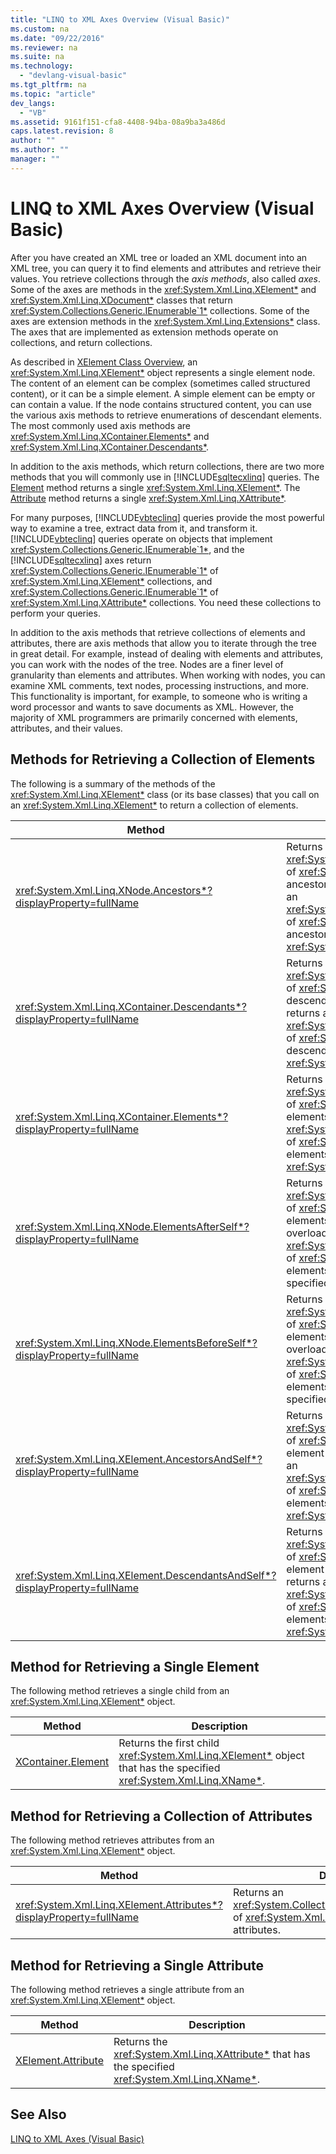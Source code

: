 ```yaml
---
title: "LINQ to XML Axes Overview (Visual Basic)"
ms.custom: na
ms.date: "09/22/2016"
ms.reviewer: na
ms.suite: na
ms.technology: 
  - "devlang-visual-basic"
ms.tgt_pltfrm: na
ms.topic: "article"
dev_langs: 
  - "VB"
ms.assetid: 9161f151-cfa8-4408-94ba-08a9ba3a486d
caps.latest.revision: 8
author: ""
ms.author: ""
manager: ""
---
```

# LINQ to XML Axes Overview (Visual Basic)
After you have created an XML tree or loaded an XML document into an XML tree, you can query it to find elements and attributes and retrieve their values. You retrieve collections through the *axis methods*, also called *axes*. Some of the axes are methods in the <xref:System.Xml.Linq.XElement*> and <xref:System.Xml.Linq.XDocument*> classes that return <xref:System.Collections.Generic.IEnumerable`1*> collections. Some of the axes are extension methods in the <xref:System.Xml.Linq.Extensions*> class. The axes that are implemented as extension methods operate on collections, and return collections.  
  
 As described in [XElement Class Overview](../vs140/xelement-class-overview.md), an <xref:System.Xml.Linq.XElement*> object represents a single element node. The content of an element can be complex (sometimes called structured content), or it can be a simple element. A simple element can be empty or can contain a value. If the node contains structured content, you can use the various axis methods to retrieve enumerations of descendant elements. The most commonly used axis methods are <xref:System.Xml.Linq.XContainer.Elements*> and <xref:System.Xml.Linq.XContainer.Descendants*>.  
  
 In addition to the axis methods, which return collections, there are two more methods that you will commonly use in [!INCLUDE[sqltecxlinq](../vs140/includes/sqltecxlinq_md.md)] queries. The [Element](assetId:///M:System.Xml.Linq.XContainer.Element(System.Xml.Linq.XName)?qualifyHint=False&autoUpgrade=True) method returns a single <xref:System.Xml.Linq.XElement*>. The [Attribute](assetId:///M:System.Xml.Linq.XElement.Attribute(System.Xml.Linq.XName)?qualifyHint=False&autoUpgrade=True) method returns a single <xref:System.Xml.Linq.XAttribute*>.  
  
 For many purposes, [!INCLUDE[vbteclinq](../vs140/includes/vbteclinq_md.md)] queries provide the most powerful way to examine a tree, extract data from it, and transform it. [!INCLUDE[vbteclinq](../vs140/includes/vbteclinq_md.md)] queries operate on objects that implement <xref:System.Collections.Generic.IEnumerable`1*>, and the [!INCLUDE[sqltecxlinq](../vs140/includes/sqltecxlinq_md.md)] axes return <xref:System.Collections.Generic.IEnumerable`1*> of <xref:System.Xml.Linq.XElement*> collections, and <xref:System.Collections.Generic.IEnumerable`1*> of <xref:System.Xml.Linq.XAttribute*> collections. You need these collections to perform your queries.  
  
 In addition to the axis methods that retrieve collections of elements and attributes, there are axis methods that allow you to iterate through the tree in great detail. For example, instead of dealing with elements and attributes, you can work with the nodes of the tree. Nodes are a finer level of granularity than elements and attributes. When working with nodes, you can examine XML comments, text nodes, processing instructions, and more. This functionality is important, for example, to someone who is writing a word processor and wants to save documents as XML. However, the majority of XML programmers are primarily concerned with elements, attributes, and their values.  
  
## Methods for Retrieving a Collection of Elements  
 The following is a summary of the methods of the <xref:System.Xml.Linq.XElement*> class (or its base classes) that you call on an <xref:System.Xml.Linq.XElement*> to return a collection of elements.  
  
|Method|Description|  
|------------|-----------------|  
|<xref:System.Xml.Linq.XNode.Ancestors*?displayProperty=fullName>|Returns an <xref:System.Collections.Generic.IEnumerable`1*> of <xref:System.Xml.Linq.XElement*> of the ancestors of this element. An overload returns an <xref:System.Collections.Generic.IEnumerable`1*> of <xref:System.Xml.Linq.XElement*> of the ancestors that have the specified <xref:System.Xml.Linq.XName*>.|  
|<xref:System.Xml.Linq.XContainer.Descendants*?displayProperty=fullName>|Returns an <xref:System.Collections.Generic.IEnumerable`1*> of <xref:System.Xml.Linq.XElement*> of the descendants of this element. An overload returns an <xref:System.Collections.Generic.IEnumerable`1*> of <xref:System.Xml.Linq.XElement*> of the descendants that have the specified <xref:System.Xml.Linq.XName*>.|  
|<xref:System.Xml.Linq.XContainer.Elements*?displayProperty=fullName>|Returns an <xref:System.Collections.Generic.IEnumerable`1*> of <xref:System.Xml.Linq.XElement*> of the child elements of this element. An overload returns an <xref:System.Collections.Generic.IEnumerable`1*> of <xref:System.Xml.Linq.XElement*> of the child elements that have the specified <xref:System.Xml.Linq.XName*>.|  
|<xref:System.Xml.Linq.XNode.ElementsAfterSelf*?displayProperty=fullName>|Returns an <xref:System.Collections.Generic.IEnumerable`1*> of <xref:System.Xml.Linq.XElement*> of the elements that come after this element. An overload returns an <xref:System.Collections.Generic.IEnumerable`1*> of <xref:System.Xml.Linq.XElement*> of the elements after this element that have the specified <xref:System.Xml.Linq.XName*>.|  
|<xref:System.Xml.Linq.XNode.ElementsBeforeSelf*?displayProperty=fullName>|Returns an <xref:System.Collections.Generic.IEnumerable`1*> of <xref:System.Xml.Linq.XElement*> of the elements that come before this element. An overload returns an <xref:System.Collections.Generic.IEnumerable`1*> of <xref:System.Xml.Linq.XElement*> of the elements before this element that have the specified <xref:System.Xml.Linq.XName*>.|  
|<xref:System.Xml.Linq.XElement.AncestorsAndSelf*?displayProperty=fullName>|Returns an <xref:System.Collections.Generic.IEnumerable`1*> of <xref:System.Xml.Linq.XElement*> of this element and its ancestors. An overload returns an <xref:System.Collections.Generic.IEnumerable`1*> of <xref:System.Xml.Linq.XElement*> of the elements that have the specified <xref:System.Xml.Linq.XName*>.|  
|<xref:System.Xml.Linq.XElement.DescendantsAndSelf*?displayProperty=fullName>|Returns an <xref:System.Collections.Generic.IEnumerable`1*> of <xref:System.Xml.Linq.XElement*> of this element and its descendants. An overload returns an <xref:System.Collections.Generic.IEnumerable`1*> of <xref:System.Xml.Linq.XElement*> of the elements that have the specified <xref:System.Xml.Linq.XName*>.|  
  
## Method for Retrieving a Single Element  
 The following method retrieves a single child from an <xref:System.Xml.Linq.XElement*> object.  
  
|Method|Description|  
|------------|-----------------|  
|[XContainer.Element](assetId:///M:System.Xml.Linq.XContainer.Element(System.Xml.Linq.XName)?qualifyHint=True&autoUpgrade=True)|Returns the first child <xref:System.Xml.Linq.XElement*> object that has the specified <xref:System.Xml.Linq.XName*>.|  
  
## Method for Retrieving a Collection of Attributes  
 The following method retrieves attributes from an <xref:System.Xml.Linq.XElement*> object.  
  
|Method|Description|  
|------------|-----------------|  
|<xref:System.Xml.Linq.XElement.Attributes*?displayProperty=fullName>|Returns an <xref:System.Collections.Generic.IEnumerable`1*> of <xref:System.Xml.Linq.XAttribute*> of all of the attributes.|  
  
## Method for Retrieving a Single Attribute  
 The following method retrieves a single attribute from an <xref:System.Xml.Linq.XElement*> object.  
  
|Method|Description|  
|------------|-----------------|  
|[XElement.Attribute](assetId:///M:System.Xml.Linq.XElement.Attribute(System.Xml.Linq.XName)?qualifyHint=True&autoUpgrade=True)|Returns the <xref:System.Xml.Linq.XAttribute*> that has the specified <xref:System.Xml.Linq.XName*>.|  
  
## See Also  
 [LINQ to XML Axes (Visual Basic)](../vs140/linq-to-xml-axes--visual-basic-.md)